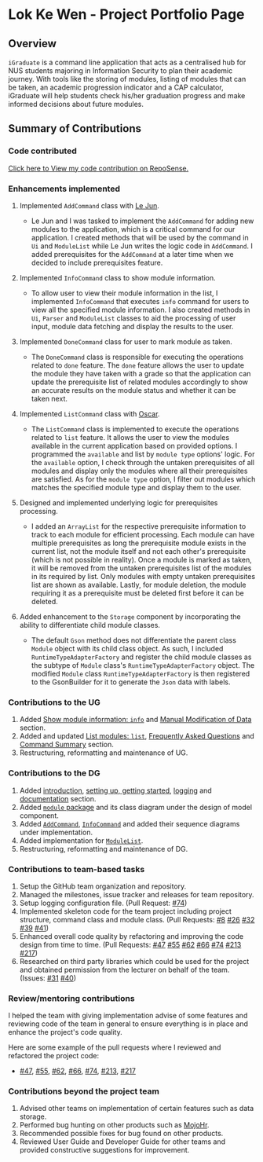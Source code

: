 # Lok Ke Wen - Project Portfolio Page

## Overview

`iGraduate` is a command line application that acts as a centralised hub for NUS students 
majoring in Information Security to plan their academic journey. With tools like the 
storing of modules, listing of modules that can be taken, an academic progression indicator 
and a CAP calculator, iGraduate will help students check his/her graduation progress and make 
informed decisions about future modules.

## Summary of Contributions

### Code contributed

[Click here to View my code contribution on RepoSense.](https://nus-cs2113-ay2021s2.github.io/tp-dashboard/?search=kewenlok&sort=groupTitle&sortWithin=title&timeframe=commit&mergegroup=&groupSelect=groupByRepos&breakdown=true&checkedFileTypes=docs~functional-code~test-code~other&since=2021-03-05&tabOpen=true&tabType=authorship&tabAuthor=kewenlok&tabRepo=AY2021S2-CS2113T-W09-2%2Ftp%5Bmaster%5D&authorshipIsMergeGroup=false&authorshipFileTypes=docs~functional-code~test-code~other) 

### Enhancements implemented

1. Implemented `AddCommand` class with [Le Jun](#https://github.com/LJ-37).
    * Le Jun and I was tasked to implement the `AddCommand` for adding new modules to the application, which is a critical 
      command for our application. I created methods that will be used by the command in `Ui` and `ModuleList` while Le Jun 
      writes the logic code in `AddCommand`. I added prerequisites for the `AddCommand` at a later time when we decided to 
      include prerequisites feature.
      
1. Implemented `InfoCommand` class to show module information.
    * To allow user to view their module information in the list, I implemented `InfoCommand` that executes `info` command for 
      users to view all the specified module information. I also created methods in `Ui`, `Parser` and `ModuleList` classes to aid 
      the processing of user input, module data fetching and display the results to the user.
      
1. Implemented `DoneCommand` class for user to mark module as taken.
    * The `DoneCommand` class is responsible for executing the operations related to `done` feature. The `done` feature allows 
      the user to update the module they have taken with a grade so that the application can update the prerequisite list of related
      modules accordingly to show an accurate results on the module status and whether it can be taken next.
      
1. Implemented `ListCommand` class with [Oscar](https://github.com/oscarlai1998).
    * The `ListCommand` class is implemented to execute the operations related to `list` feature. It allows the user to view 
      the modules available in the current application based on provided options. I programmed the `available` and list by 
      `module type` options' logic. For the `available` option, I check through the untaken prerequisites of all modules and 
      display only the modules where all their prerequisites are satisfied. As for the `module type` option, I filter out 
      modules which matches the specified module type and display them to the user.
      
1. Designed and implemented underlying logic for prerequisites processing.
    * I added an `ArrayList` for the respective prerequisite information to track to each module for efficient processing. Each 
      module can have multiple prerequisites as long the prerequisite module exists in the current list, not the module itself 
      and not each other's prerequisite (which is not possible in reality). Once a module is marked as taken, it will be removed 
      from the untaken prerequisites list of the modules in its required by list. Only modules with empty untaken prerequisites 
      list are shown as available. Lastly, for module deletion, the module requiring it as a prerequisite must be deleted first 
      before it can be deleted.
      
1. Added enhancement to the `Storage` component by incorporating the ability to differentiate child module classes.
    * The default `Gson` method does not differentiate the parent class `Module` object with its child class object. As such, 
      I included `RuntimeTypeAdapterFactory` and register the child module classes as the subtype of `Module` class's 
      `RuntimeTypeAdapterFactory` object. The modified `Module` class `RuntimeTypeAdapterFactory` is then registered to 
      the GsonBuilder for it to generate the `Json` data with labels.

### Contributions to the UG

1. Added [Show module information: `info`](https://ay2021s2-cs2113t-w09-2.github.io/tp/UserGuide.html#show-module-information-info) 
   and [Manual Modification of Data](https://ay2021s2-cs2113t-w09-2.github.io/tp/UserGuide.html#manual-modification-of-data) section.
1. Added and updated [List modules: `list`](https://ay2021s2-cs2113t-w09-2.github.io/tp/UserGuide.html#list-modules-list), 
   [Frequently Asked Questions](https://ay2021s2-cs2113t-w09-2.github.io/tp/UserGuide.html#frequently-asked-questions) 
   and [Command Summary](https://ay2021s2-cs2113t-w09-2.github.io/tp/UserGuide.html#command-summary) section.
1. Restructuring, reformatting and maintenance of UG.

### Contributions to the DG

1. Added [introduction](https://ay2021s2-cs2113t-w09-2.github.io/tp/DeveloperGuide.html#1-introduction), 
   [setting up, getting started](https://ay2021s2-cs2113t-w09-2.github.io/tp/DeveloperGuide.html#2-setting-up-getting-started), 
   [logging](https://ay2021s2-cs2113t-w09-2.github.io/tp/DeveloperGuide.html#5-logging) 
   and [documentation](https://ay2021s2-cs2113t-w09-2.github.io/tp/DeveloperGuide.html#6-documentation) section.
1. Added [`module` package](https://ay2021s2-cs2113t-w09-2.github.io/tp/DeveloperGuide.html#341-module-package) and its 
   class diagram under the design of model component.
1. Added [`AddCommand`](), [`InfoCommand`]() and added their sequence diagrams under implementation.
1. Added implementation for [`ModuleList`](https://ay2021s2-cs2113t-w09-2.github.io/tp/DeveloperGuide.html#45-modulelist).
1. Restructuring, reformatting and maintenance of DG.

### Contributions to team-based tasks

1. Setup the GitHub team organization and repository.
1. Managed the milestones, issue tracker and releases for team repository.
1. Setup logging configuration file. (Pull Request: [#74](https://github.com/AY2021S2-CS2113T-W09-2/tp/pull/74))
1. Implemented skeleton code for the team project including project structure, command class and module class. 
  (Pull Requests: [#8](https://github.com/AY2021S2-CS2113T-W09-2/tp/pull/8)
  [#26](https://github.com/AY2021S2-CS2113T-W09-2/tp/pull/26) 
  [#32](https://github.com/AY2021S2-CS2113T-W09-2/tp/pull/32)
  [#39](https://github.com/AY2021S2-CS2113T-W09-2/tp/pull/39)
  [#41](https://github.com/AY2021S2-CS2113T-W09-2/tp/pull/41))
1. Enhanced overall code quality by refactoring and improving the code design from time to time. (Pull Requests: 
  [#47](https://github.com/AY2021S2-CS2113T-W09-2/tp/pull/47)
  [#55](https://github.com/AY2021S2-CS2113T-W09-2/tp/pull/55)
  [#62](https://github.com/AY2021S2-CS2113T-W09-2/tp/pull/62)
  [#66](https://github.com/AY2021S2-CS2113T-W09-2/tp/pull/66)
  [#74](https://github.com/AY2021S2-CS2113T-W09-2/tp/pull/74)
  [#213](https://github.com/AY2021S2-CS2113T-W09-2/tp/pull/213)
  [#217](https://github.com/AY2021S2-CS2113T-W09-2/tp/pull/217))
1. Researched on third party libraries which could be used for the project and obtained permission from the lecturer 
  on behalf of the team. (Issues: [#31](https://github.com/nus-cs2113-AY2021S2/forum/issues/31)
  [#40](https://github.com/nus-cs2113-AY2021S2/forum/issues/40))

### Review/mentoring contributions

I helped the team with giving implementation advise of some features and reviewing code of the team in general
to ensure everything is in place and enhance the project's code quality.

Here are some example of the pull requests where I reviewed and refactored the project code:
* [#47](https://github.com/AY2021S2-CS2113T-W09-2/tp/pull/47), [#55](https://github.com/AY2021S2-CS2113T-W09-2/tp/pull/55), 
  [#62](https://github.com/AY2021S2-CS2113T-W09-2/tp/pull/62), [#66](https://github.com/AY2021S2-CS2113T-W09-2/tp/pull/66),
  [#74](https://github.com/AY2021S2-CS2113T-W09-2/tp/pull/74), [#213](https://github.com/AY2021S2-CS2113T-W09-2/tp/pull/213),
  [#217](https://github.com/AY2021S2-CS2113T-W09-2/tp/pull/217)

### Contributions beyond the project team

1. Advised other teams on implementation of certain features such as data storage.
1. Performed bug hunting on other products such as [MojoHr](https://github.com/AY2021S2-CS2113-W10-2/tp).
1. Recommended possible fixes for bug found on other products.
1. Reviewed User Guide and Developer Guide for other teams and provided constructive suggestions for improvement.